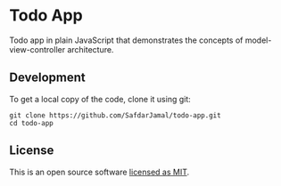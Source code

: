 # Todo App

Todo app in plain JavaScript that demonstrates the concepts of model-view-controller architecture.

## Development

To get a local copy of the code, clone it using git:

```
git clone https://github.com/SafdarJamal/todo-app.git
cd todo-app
```

## License

This is an open source software [licensed as MIT](https://github.com/SafdarJamal/todo-app/blob/master/LICENSE).
